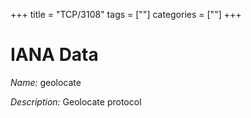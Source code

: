 +++
title = "TCP/3108"
tags = [""]
categories = [""]
+++

# IANA Data

_Name:_ geolocate

_Description:_ Geolocate protocol

